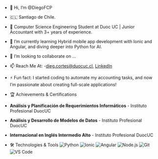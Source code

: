 - 👋 Hi, I’m @DiegoFCP
- :chile: Santiago de Chile.
- 🚀 Computer Science Engineering Student at Duoc UC | Junior Accountant with 3+ years of experience.
- 🌱 I’m currently learning Hybrid mobile app development with Ionic and Angular, and diving deeper into Python for AI.
- 💞️ I’m looking to collaborate on ...
- 📫 Reach Me At: -[dieg.cortes@duocuc.cl](mailto:dieg.cortes@duocuc.cl), [LinkedIn](https://www.linkedin.com/in/diegocortes-informatico/)
- ⚡ Fun fact: I started coding to automate my accounting tasks, and now I’m passionate about creating full-scale applications!



- 🏆 Achievements & Certifications

- **Análisis y Planificación de Requerimientos Informáticos** - Instituto Profesional DuocUC
- **Análisis y Desarrollo de Modelos de Datos** - Instituto Profesional DuocUC
- **Internacional en Inglés Intermedio Alto** - Instituto Profesional DuocUC


- 🛠️ Technologies & Tools
  ![Python](https://img.shields.io/badge/-Python-3776AB?style=for-the-badge&logo=python&logoColor=white)
  ![Ionic](https://img.shields.io/badge/-Ionic-3880FF?style=for-the-badge&logo=ionic&logoColor=white)
  ![Angular](https://img.shields.io/badge/-Angular-DD0031?style=for-the-badge&logo=angular&logoColor=white)
  ![Node.js](https://img.shields.io/badge/-Node.js-339933?style=for-the-badge&logo=node.js&logoColor=white)
  ![Git](https://img.shields.io/badge/-Git-F05032?style=for-the-badge&logo=git&logoColor=white)
  ![VS Code](https://img.shields.io/badge/-VS%20Code-007ACC?style=for-the-badge&logo=visual-studio-code&logoColor=white)

<!---
DiegoFCP/DiegoFCP is a ✨ special ✨ repository because its `README.md` (this file) appears on your GitHub profile.
You can click the Preview link to take a look at your changes.
--->
